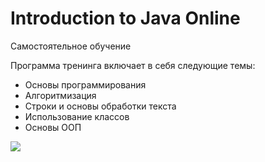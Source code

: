 # Introduction to Java Online

Самостоятельное обучение

Программа тренинга включает в себя следующие темы:

* Основы программирования
* Алгоритмизация
* Строки и основы обработки текста
* Использование классов
* Основы ООП


<img src="blob/main/src/by/epam/tasks/Module%201-1.png">
